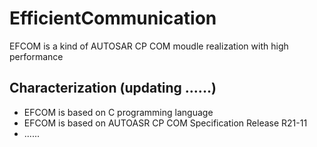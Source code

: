 # EfficientCommunication
EFCOM is a kind of AUTOSAR CP COM moudle realization with high performance


## Characterization (updating ......)

 - EFCOM is based on C programming language 
 - EFCOM is based on AUTOASR CP COM Specification Release R21-11
 - ......
